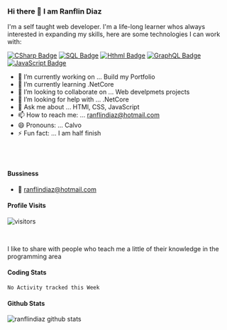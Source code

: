 ### Hi there 👋 I am Ranflin Diaz

I'm a self taught web developer. I'm a life-long learner whos always interested in expanding my skills, here are some technologies I can work with:

[![CSharp Badge](http://img.shields.io/badge/-CSharp-5C2D91?style=for-the-badge&labelColor=black&logo=c-sharp&logoColor=5d2b90)](#) [![SQL Badge](http://img.shields.io/badge/-SQL-5C2D91?style=for-the-badge&labelColor=black&logo=microsoft-sql-server&logoColor=CC2927)](#) [![Hthml Badge](http://img.shields.io/badge/-HTML5-E34F26?style=for-the-badge&labelColor=black&logo=html5&logoColor=CC2927)](#) 
[![GraphQL Badge](http://img.shields.io/badge/-Bootstrap-000000?style=for-the-badge&labelColor=800080&logo=bootstrap&logoColor=#000000)](#)
 [![JavaScript Badge](https://img.shields.io/-JavaScript&logo=JavaScript&style=for-the-badge&logo=appveyor)](#)

- 🔭 I’m currently working on ... Build my Portfolio
- 🌱 I’m currently learning .NetCore
- 👯 I’m looking to collaborate on ... Web develpmets projects
- 🤔 I’m looking for help with ... .NetCore
- 💬 Ask me about ... HTMl, CSS, JavaScript
- 📫 How to reach me: ... ranflindiaz@hotmail.com
- 😄 Pronouns: ... Calvo
- ⚡ Fun fact: ... I am half finish

<br />
<br />

#### Bussiness
<!-- - :paperclip: [My Resume/CV](https://github.com/ipenywis/ipenywis/blob/master/resumes/resume%20v1.0.pdf) -->
- :email: ranflindiaz@hotmail.com

#### Profile Visits 

![visitors](https://visitor-badge.glitch.me/badge?page_id=ranflindiaz.ranflindiaz)

<!-- <details>
<summary>
  More stuff about me
</summary>
</details> -->
<br >


I like to share with people who teach me a little of their knowledge in the programming area

<!-- #### What is CoderOne?

CoderOne is a youtube channel for learning Web/Mobile development, coding and design. Including new technologies and frameworks and anything really related to development world. -->

#### Coding Stats

<!--START_SECTION:waka-->
```text
No Activity tracked this Week
```
<!--END_SECTION:waka-->

#### Github Stats

![ranflindiaz github stats](https://github-readme-stats.vercel.app/api?username=ranflindiaz&count_private=true&theme=tokyonight&hide=contribs,prs)




[reactplaylist]: https://www.youtube.com/watch?v=KxXXEL-k47Y&list=PLvXDmnBbOF7RnYiZvDwl2Pzcs2kfi10wd
[vscodetutorial]: https://www.youtube.com/watch?v=Bkie2ai8qeE&t=8s
[htmltutorial]: https://www.youtube.com/watch?v=VK6MXVxOsws&t=27s
[javascripttutorial]: https://www.youtube.com/watch?v=D-LHKvmX37E




